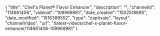 {
    "title": "Chef's Planet&reg; Flavor Enhancer",
    "description": "",
    "channelid": "114661406",
    "videoid": "109969981",
    "date_created": "1502518890",
    "date_modified": "1516389552",
    "type": "captivate",
    "layout": "channelVideo",
    "url": "\/latest-videos\/chef-s-planet-flavor-enhancer\/114661406-109969981"
}